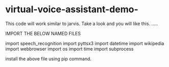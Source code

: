 # virtual-voice-assistant-demo-
This code will work similar to jarvis. Take a look and you will like this. ..... 

IMPORT THE BELOW NAMED FILES 


import speech_recognition
import pyttsx3
import datetime
import wikipedia
import webbrowser
import os
import time
import subprocess


install the above file using pip command.
